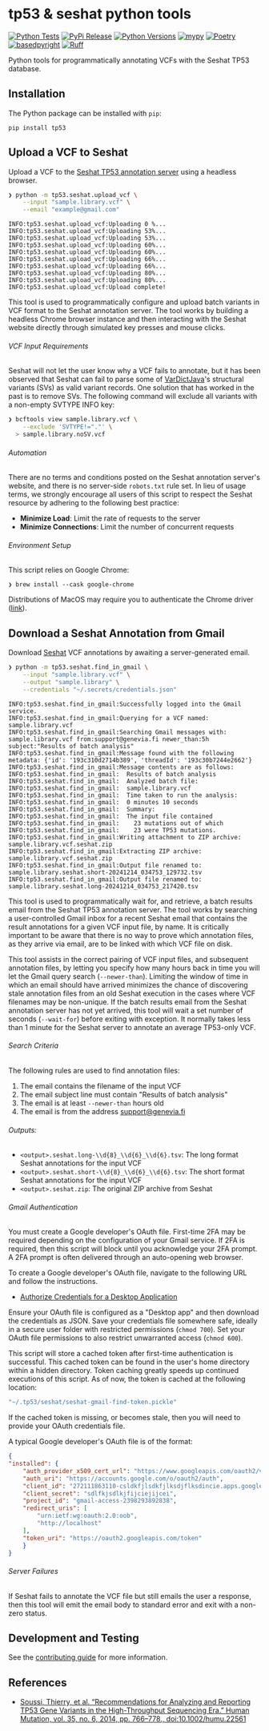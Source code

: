 # tp53 & seshat python tools

[![Python Tests](https://github.com/clintval/tp53/actions/workflows/tests_python.yml/badge.svg?branch=main)](https://github.com/clintval/tp53/actions/workflows/tests_python.yml?query=branch%3Amain)
[![PyPi Release](https://badge.fury.io/py/tp53.svg)](https://badge.fury.io/py/tp53)
[![Python Versions](https://img.shields.io/badge/python-3.11_|_3.12_|_3.13-blue)](https://github.com/clintval/typeline)
[![mypy](https://www.mypy-lang.org/static/mypy_badge.svg)](https://mypy-lang.org/)
[![Poetry](https://img.shields.io/endpoint?url=https://python-poetry.org/badge/v0.json)](https://python-poetry.org/)
[![basedpyright](https://img.shields.io/badge/basedpyright-checked-42b983)](https://docs.basedpyright.com/latest/)
[![Ruff](https://img.shields.io/endpoint?url=https://raw.githubusercontent.com/astral-sh/ruff/main/assets/badge/v2.json)](https://docs.astral.sh/ruff/)

Python tools for programmatically annotating VCFs with the Seshat TP53 database.

## Installation

The Python package can be installed with `pip`:

```console
pip install tp53
```

## Upload a VCF to Seshat

Upload a VCF to the [Seshat TP53 annotation server](http://vps338341.ovh.net/) using a headless browser.

```bash
❯ python -m tp53.seshat.upload_vcf \
    --input "sample.library.vcf" \
    --email "example@gmail.com"
```
```console
INFO:tp53.seshat.upload_vcf:Uploading 0 %...
INFO:tp53.seshat.upload_vcf:Uploading 53%...
INFO:tp53.seshat.upload_vcf:Uploading 53%...
INFO:tp53.seshat.upload_vcf:Uploading 60%...
INFO:tp53.seshat.upload_vcf:Uploading 60%...
INFO:tp53.seshat.upload_vcf:Uploading 66%...
INFO:tp53.seshat.upload_vcf:Uploading 66%...
INFO:tp53.seshat.upload_vcf:Uploading 80%...
INFO:tp53.seshat.upload_vcf:Uploading 80%...
INFO:tp53.seshat.upload_vcf:Upload complete!
```

This tool is used to programmatically configure and upload batch variants in VCF format to the Seshat annotation server.
The tool works by building a headless Chrome browser instance and then interacting with the Seshat website directly through simulated key presses and mouse clicks.

###### VCF Input Requirements

Seshat will not let the user know why a VCF fails to annotate, but it has been observed that Seshat can fail to parse some of [VarDictJava](https://github.com/AstraZeneca-NGS/VarDictJava)'s structural variants (SVs) as valid variant records.
One solution that has worked in the past is to remove SVs.
The following command will exclude all variants with a non-empty SVTYPE INFO key:

```bash
❯ bcftools view sample.library.vcf \
    --exclude 'SVTYPE!="."' \
  > sample.library.noSV.vcf
```

###### Automation

There are no terms and conditions posted on the Seshat annotation server's website, and there is no server-side `robots.txt` rule set.
In lieu of usage terms, we strongly encourage all users of this script to respect the Seshat resource by adhering to the following best practice:

- **Minimize Load**: Limit the rate of requests to the server
- **Minimize Connections**: Limit the number of concurrent requests

###### Environment Setup

This script relies on Google Chrome:

```console
❯ brew install --cask google-chrome
```

Distributions of MacOS may require you to authenticate the Chrome driver ([link](https://stackoverflow.com/a/60362134)).

## Download a Seshat Annotation from Gmail

Download [Seshat](http://vps338341.ovh.net/) VCF annotations by awaiting a server-generated email.

```bash
❯ python -m tp53.seshat.find_in_gmail \
    --input "sample.library.vcf" \
    --output "sample.library" \
    --credentials "~/.secrets/credentials.json"
```
```console
INFO:tp53.seshat.find_in_gmail:Successfully logged into the Gmail service.
INFO:tp53.seshat.find_in_gmail:Querying for a VCF named: sample.library.vcf
INFO:tp53.seshat.find_in_gmail:Searching Gmail messages with: sample.library.vcf from:support@genevia.fi newer_than:5h subject:"Results of batch analysis"
INFO:tp53.seshat.find_in_gmail:Message found with the following metadata: {'id': '193c310d2714b389', 'threadId': '193c30b7244e2662'}
INFO:tp53.seshat.find_in_gmail:Message contents are as follows:
INFO:tp53.seshat.find_in_gmail:  Results of batch analysis
INFO:tp53.seshat.find_in_gmail:  Analyzed batch file:
INFO:tp53.seshat.find_in_gmail:  sample.library.vcf
INFO:tp53.seshat.find_in_gmail:  Time taken to run the analysis:
INFO:tp53.seshat.find_in_gmail:  0 minutes 10 seconds
INFO:tp53.seshat.find_in_gmail:  Summary:
INFO:tp53.seshat.find_in_gmail:  The input file contained
INFO:tp53.seshat.find_in_gmail:    23 mutations out of which
INFO:tp53.seshat.find_in_gmail:    23 were TP53 mutations.
INFO:tp53.seshat.find_in_gmail:Writing attachment to ZIP archive: sample.library.vcf.seshat.zip
INFO:tp53.seshat.find_in_gmail:Extracting ZIP archive: sample.library.vcf.seshat.zip
INFO:tp53.seshat.find_in_gmail:Output file renamed to: sample.library.seshat.short-20241214_034753_129732.tsv
INFO:tp53.seshat.find_in_gmail:Output file renamed to: sample.library.seshat.long-20241214_034753_217420.tsv
```

This tool is used to programmatically wait for, and retrieve, a batch results email from the Seshat TP53 annotation server.
The tool works by searching a user-controlled Gmail inbox for a recent Seshat email that contains the result annotations for a given VCF input file, by name.
It is critically important to be aware that there is no way to prove which annotation files, as they arrive via email, are to be linked with which VCF file on disk.

This tool assists in the correct pairing of VCF input files, and subsequent annotation files, by letting you specify how many hours back in time you will let the Gmail query search (`--newer-than`).
Limiting the window of time in which an email should have arrived minimizes the chance of discovering stale annotation files from an old Seshat execution in the cases where VCF filenames may be non-unique.
If the batch results email from the Seshat annotation server has not yet arrived, this tool will wait a set number of seconds (`--wait-for`) before exiting with exception.
It normally takes less than 1 minute for the Seshat server to annotate an average TP53-only VCF.

###### Search Criteria

The following rules are used to find annotation files:

1. The email contains the filename of the input VCF
2. The email subject line must contain "Results of batch analysis"
3. The email is at least `--newer-than` hours old
4. The email is from the address [support@genevia.fi](mailto:support@genevia.fi)

###### Outputs:

- `<output>.seshat.long-\\d{8}_\\d{6}_\\d{6}.tsv`: The long format Seshat annotations for the input VCF
- `<output>.seshat.short-\\d{8}_\\d{6}_\\d{6}.tsv`: The short format Seshat annotations for the input VCF
- `<output>.seshat.zip`: The original ZIP archive from Seshat

###### Gmail Authentication

You must create a Google developer's OAuth file.
First-time 2FA may be required depending on the configuration of your Gmail service.
If 2FA is required, then this script will block until you acknowledge your 2FA prompt.
A 2FA prompt is often delivered through an auto-opening web browser.

To create a Google developer's OAuth file, navigate to the following URL and follow the instructions.

- [Authorize Credentials for a Desktop Application](https://developers.google.com/gmail/api/quickstart/python#authorize_credentials_for_a_desktop_application)

Ensure your OAuth file is configured as a "Desktop app" and then download the credentials as JSON.
Save your credentials file somewhere safe, ideally in a secure user folder with restricted permissions (`chmod 700`).
Set your OAuth file permissions to also restrict unwarranted access (`chmod 600`).

This script will store a cached token after first-time authentication is successful.
This cached token can be found in the user's home directory within a hidden directory.
Token caching greatly speeds up continued executions of this script.
As of now, the token is cached at the following location:

```bash
"~/.tp53/seshat/seshat-gmail-find-token.pickle"
```

If the cached token is missing, or becomes stale, then you will need to provide your OAuth credentials file.

A typical Google developer's OAuth file is of the format:

```json
{
"installed": {
    "auth_provider_x509_cert_url": "https://www.googleapis.com/oauth2/v1/certs",
    "auth_uri": "https://accounts.google.com/o/oauth2/auth",
    "client_id": "272111863110-csldkfjlsdkfjlksdjflksdincie.apps.googleusercontent.com",
    "client_secret": "sdlfkjsdlkjfijciejijcei",
    "project_id": "gmail-access-2398293892838",
    "redirect_uris": [
        "urn:ietf:wg:oauth:2.0:oob",
        "http://localhost"
    ],
    "token_uri": "https://oauth2.googleapis.com/token"
    }
}
```

###### Server Failures

If Seshat fails to annotate the VCF file but still emails the user a response, then this tool will emit the email body to standard error and exit with a non-zero status.

## Development and Testing

See the [contributing guide](https://github.com/clintval/tp53/blob/main/python/CONTRIBUTING.md) for more information.

## References

- [Soussi, Thierry, et al. “Recommendations for Analyzing and Reporting TP53 Gene Variants in the High-Throughput Sequencing Era.” Human Mutation, vol. 35, no. 6, 2014, pp. 766–778., doi:10.1002/humu.22561](https://doi.org/10.1002/humu.22561)
